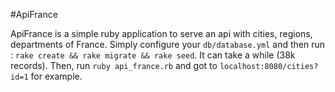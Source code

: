 #ApiFrance

ApiFrance is a simple ruby application to serve an api with cities, regions, departments of France.
Simply configure your `db/database.yml` and then run : `rake create && rake migrate && rake seed`.
It can take a while (38k records).
Then, run ``ruby api_france.rb`` and got to `localhost:8080/cities?id=1` for example.
